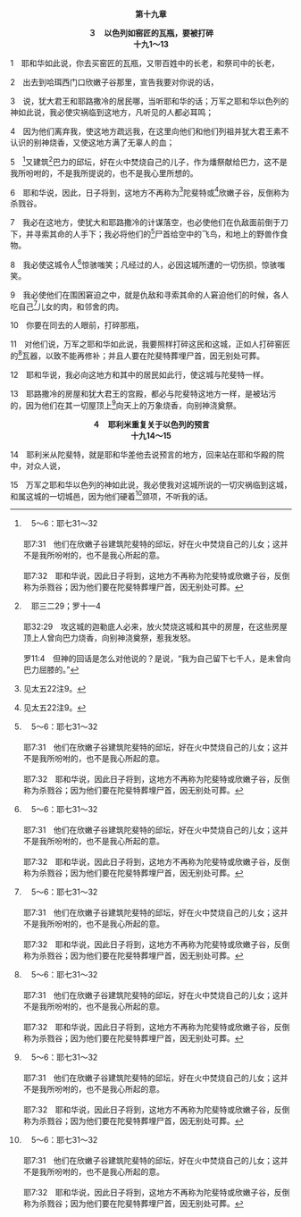 <p style="text-align:center;font-weight:bold;">第十九章</p>

<p style="text-align:center;font-weight:bold;">３　以色列如窑匠的瓦瓶，要被打碎<br>十九1～13</p>

1　耶和华如此说，你去买窑匠的瓦瓶，又带百姓中的长老，和祭司中的长老，

2　出去到哈珥西门口欣嫩子谷那里，宣告我要对你说的话，

3　说，犹大君王和耶路撒冷的居民哪，当听耶和华的话；万军之耶和华以色列的神如此说，我必使灾祸临到这地方，凡听见的人都必耳鸣；

4　因为他们离弃我，使这地方疏远我，在这里向他们和他们列祖并犹大君王素不认识的别神烧香，又使这地方满了无辜人的血；

5　[^a]又建筑[^b]巴力的邱坛，好在火中焚烧自己的儿子，作为燔祭献给巴力，这不是我所吩咐的，不是我所提说的，也不是我心里所想的。

[^a]:　5～6：耶七31～32<br><br>耶7:31　他们在欣嫩子谷建筑陀斐特的邱坛，好在火中焚烧自己的儿女；这并不是我所吩咐的，也不是我心所起的意。<br><br>耶7:32　耶和华说，因此日子将到，这地方不再称为陀斐特或欣嫩子谷，反倒称为杀戮谷；因为他们要在陀斐特葬埋尸首，因无别处可葬。

[^b]:　耶三二29；罗十一4<br><br>耶32:29　攻这城的迦勒底人必来，放火焚烧这城和其中的房屋，在这些房屋顶上人曾向巴力烧香，向别神浇奠祭，惹我发怒。<br><br>罗11:4　但神的回话是怎么对他说的？是说，“我为自己留下七千人，是未曾向巴力屈膝的。”

6　耶和华说，因此，日子将到，这地方不再称为[^1]陀斐特或[^1]欣嫩子谷，反倒称为杀戮谷。

[^1]:见太五22注9。

7　我必在这地方，使犹大和耶路撒冷的计谋落空，也必使他们在仇敌面前倒于刀下，并寻索其命的人手下；我必将他们的[^a]尸首给空中的飞鸟，和地上的野兽作食物。

[^a]:　诗七九2；耶七33；十六4<br><br>诗79:2　他们把你仆人的尸首，交与天空的飞鸟为食，把你圣民的肉，交与地上的野兽；<br><br>耶7:33　并且这百姓的尸首，必给空中的飞鸟和地上的野兽作食物，并无人哄赶。<br><br>耶16:4　他们必死得甚苦，无人哀哭，必不得葬埋；必在地上像粪土；必被刀剑和饥荒灭绝；他们的尸首必给空中的飞鸟，和地上的野兽作食物。

8　我必使这城令人[^a]惊骇嗤笑；凡经过的人，必因这城所遭的一切伤损，惊骇嗤笑。

[^a]:　耶十八16；四九13；五十13<br><br>耶18:16　以致他们的地令人惊骇，永远被人嗤笑。凡经过这地的，必惊骇摇头。<br><br>耶49:13　耶和华说，我指着自己起誓，波斯拉必成为荒废、羞辱、咒诅，并且荒凉；她的一切城邑，必成为永远的荒场。<br><br>耶50:13　因耶和华的忿怒，她必无人居住，要全然荒凉；凡经过巴比伦的，都必惊骇，又嗤笑她一切的创伤。

9　我必使他们在围困窘迫之中，就是仇敌和寻索其命的人窘迫他们的时候，各人吃自己[^a]儿女的肉，和邻舍的肉。

[^a]:　利二六29；申二八53；赛九20<br><br>利26:29　你们要吃儿子的肉，也要吃女儿的肉。<br><br>申28:53　你的仇敌困迫你，你在围困窘迫之中，必吃你本身所生的，就是耶和华你神所赐给你的儿女之肉。<br><br>赛9:20　有人切割右边的肉，仍受饥饿；吞吃左边，仍不饱足。各人吞吃自己膀臂上的肉：

10　你要在同去的人眼前，打碎那瓶，

11　对他们说，万军之耶和华如此说，我要照样打碎这民和这城，正如人打碎窑匠的[^a]瓦器，以致不能再修补；并且人要在陀斐特葬埋尸首，因无别处可葬。

[^a]:　诗二9；赛三十14；哀四2；启二27<br><br>诗2:9　你必用铁杖打破他们；你必将他们如同窑匠的瓦器摔碎。<br><br>赛30:14　坍塌时好像把窑匠的瓦器打碎，毫不顾惜的打成碎块，甚至碎块中找不到一片，可用以从炉内取火，从池中舀水。<br><br>哀4:2　锡安宝贵的众子，好比精金，现在何竟算为窑匠的手所作的瓦瓶。<br><br>启2:27　他必用铁杖辖管他们，将他们如同窑户的瓦器打得粉碎，像我从我父领受的权柄一样；

12　耶和华说，我必向这地方和其中的居民如此行，使这城与陀斐特一样。

13　耶路撒冷的房屋和犹大君王的宫殿，都必与陀斐特这地方一样，是被玷污的，因为他们在其一切屋顶上[^a]向天上的万象烧香，向别神浇奠祭。

[^a]:　王下二三12；耶三二29；番一5；徒七42<br><br>王下23:12　犹大诸王在亚哈斯楼顶上所筑的坛，和玛拿西在耶和华殿两院中所筑的坛，王都拆毁了，从那里迅速搬走，把灰倒在汲沦溪中。<br><br>耶32:29　攻这城的迦勒底人必来，放火焚烧这城和其中的房屋，在这些房屋顶上人曾向巴力烧香，向别神浇奠祭，惹我发怒。<br><br>番1:5　与那些在房顶上敬拜天上万象的，并那些敬拜耶和华，指着祂起誓，又指着玛勒堪起誓的，<br><br>徒7:42　神就转开，任凭他们事奉天象，正如众申言者书上所写的：“以色列家啊，你们四十年间在旷野，岂是将牺牲和祭物献给我吗？

<p style="text-align:center;font-weight:bold;">４　耶利米重复关于以色列的预言<br>十九14～15</p>

14　耶利米从陀斐特，就是耶和华差他去说预言的地方，回来站在耶和华殿的院中，对众人说，

15　万军之耶和华以色列的神如此说，我必使我对这城所说的一切灾祸临到这城，和属这城的一切城邑，因为他们硬着[^a]颈项，不听我的话。

[^a]:　耶七26；十七23<br><br>耶7:26　你们却不听从，不侧耳而听，竟硬着颈项，行恶比你们列祖更甚。<br><br>耶17:23　他们却不听从，也不侧耳而听，竟硬着颈项不听，不受管教。


